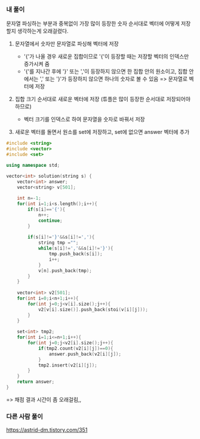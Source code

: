 ### 내 풀이

문자열 파싱하는 부분과 중복없이 가장 많이 등장한 숫자 순서대로 벡터에 어떻게 저장할지 생각하는게 오래걸렸다.

1) 문자열에서 숫자만 문자열로 파싱해 벡터에 저장
    - '{'가 나올 경우 새로운 집합이므로 '{'이 등장할 때는 저장할 벡터의 인덱스만 증가시켜 줌 
    - '{'를 지나간 후에 '}' 또는 ','이 등장하지 않으면 한 집합 안의 원소이고, 집합 안에서는 ',' 또는 '}'가 등장하지 않으면 하나의 숫자로 볼 수 있음 => 문자열로 벡터에 저장

2) 집합 크기 순서대로 새로운 벡터에 저장 (튜플은 많이 등장한 순서대로 저장되어야 하므로)
    - 벡터 크기를 인덱스로 하여 문자열을 숫자로 바꿔서 저장

3) 새로운 벡터를 돌면서 원소를 set에 저장하고, set에 없으면 answer 벡터에 추가

```c++
#include <string>
#include <vector>
#include <set>

using namespace std;

vector<int> solution(string s) {
    vector<int> answer;
    vector<string> v[501];
    
    int n=-1;
    for(int i=1;i<s.length();i++){
        if(s[i]=='{'){
            n++;
            continue;
        }
        
        if(s[i]!='}'&&s[i]!=','){
            string tmp ="";
            while(s[i]!=','&&s[i]!='}'){
                tmp.push_back(s[i]);
                i++;
            }
            v[n].push_back(tmp);
        }
    }
    
    vector<int> v2[501];    
    for(int i=0;i<n+1;i++){
        for(int j=0;j<v[i].size();j++){
            v2[v[i].size()].push_back(stoi(v[i][j]));
        }
    }
    
    set<int> tmp2;
    for(int i=1;i<=n+1;i++){
        for(int j=0;j<v2[i].size();j++){
            if(tmp2.count(v2[i][j])==0){
                answer.push_back(v2[i][j]);
            }
            tmp2.insert(v2[i][j]);
        }
    }
    return answer;
}
```
=> 채점 결과 시간이 좀 오래걸림,,

### 다른 사람 풀이
https://astrid-dm.tistory.com/351
